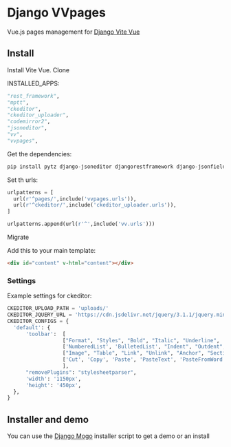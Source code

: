 # Django VVpages

Vue.js pages management for [Django Vite Vue](https://github.com/synw/django-vitevue)

## Install

Install Vite Vue. Clone
 
INSTALLED_APPS:

  ```python
"rest_framework",
"mptt",
"ckeditor",
"ckeditor_uploader",
"codemirror2",
"jsoneditor",
"vv",
"vvpages",
  ```

Get the dependencies:

  ```python
pip install pytz django-jsoneditor djangorestframework django-jsonfield django-mptt django-ckeditor django-codemirror2
  ```

Set th urls:

  ```python
urlpatterns = [
	url(r'^pages/',include('vvpages.urls')),
	url(r'^ckeditor/',include('ckeditor_uploader.urls')),
]

urlpatterns.append(url(r'^',include('vv.urls')))
  ```
  
Migrate

Add this to your main template:

  ```html
<div id="content" v-html="content"></div>
  ```

### Settings

Example settings for ckeditor:

  ```python
CKEDITOR_UPLOAD_PATH = 'uploads/'
CKEDITOR_JQUERY_URL = 'https://cdn.jsdelivr.net/jquery/3.1.1/jquery.min.js'
CKEDITOR_CONFIGS = {
    'default': {
        'toolbar':  [
                    ["Format", "Styles", "Bold", "Italic", "Underline", '-', 'RemoveFormat'],
                    ['NumberedList', 'BulletedList', "Indent", "Outdent", 'JustifyLeft', 'JustifyCenter','JustifyRight', 'JustifyBlock'],
                    ["Image", "Table", "Link", "Unlink", "Anchor", "SectionLink", "Subscript", "Superscript"], ['Undo', 'Redo'],
                    ['Cut', 'Copy', 'Paste', 'PasteText', 'PasteFromWord'],["Source", "Maximize"],
                    ],
        "removePlugins": "stylesheetparser",
        'width': '1150px',
        'height': '450px',
    },
}
  ```
 
 ## Installer and demo

You can use the [Django Mogo](https://github.com/synw/django-mogo) installer script to get a demo or an install
